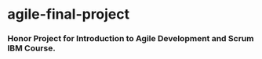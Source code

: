 # agile-final-project

### Honor  Project for Introduction to Agile Development and Scrum IBM Course.
